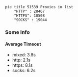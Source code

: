 
```mermaid
pie title 51539 Proxies in list
    "HTTP" : 28467
    "HTTPS": 10508
    "SOCKS" : 19044
```

### Some Info
#### Average Timeout

- mixed: 3.8s
- http: 2.1s
- https: 8.1s
- socks: 6.2s